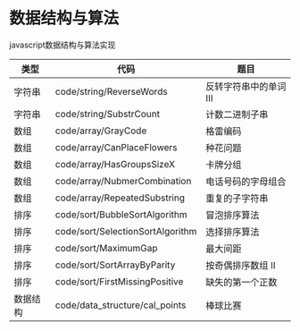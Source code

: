 <!--
 * @Author: い 狂奔的蜗牛
 * @Date: 2020-03-28 21:18:02
 * @Description: 
-->

# 数据结构与算法

javascript数据结构与算法实现

| 类型     | 代码                             | 题目                   |
| -------- | -------------------------------- | ---------------------- |
| 字符串   | code/string/ReverseWords         | 反转字符串中的单词 III |
| 字符串   | code/string/SubstrCount          | 计数二进制子串         |
| 数组     | code/array/GrayCode              | 格雷编码               |
| 数组     | code/array/CanPlaceFlowers       | 种花问题               |
| 数组     | code/array/HasGroupsSizeX        | 卡牌分组               |
| 数组     | code/array/NubmerCombination     | 电话号码的字母组合     |
| 数组     | code/array/RepeatedSubstring     | 重复的子字符串         |
| 排序     | code/sort/BubbleSortAlgorithm    | 冒泡排序算法           |
| 排序     | code/sort/SelectionSortAlgorithm | 选择排序算法           |
| 排序     | code/sort/MaximumGap             | 最大间距               |
| 排序     | code/sort/SortArrayByParity      | 按奇偶排序数组 II      |
| 排序     | code/sort/FirstMissingPositive   | 缺失的第一个正数       |
| 数据结构 | code/data_structure/cal_points   | 棒球比赛               |
